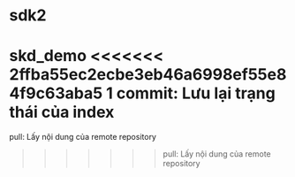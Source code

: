 # sdk2
skd_demo
<<<<<<< 2ffba55ec2ecbe3eb46a6998ef55e84f9c63aba5
1
commit: Lưu lại trạng thái của index
=======
pull: Lấy nội dung của remote repository
>>>>>>> pull: Lấy nội dung của remote repository
